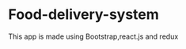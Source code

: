 # Food-delivery-system
This app is made using Bootstrap,react.js and redux

  <img src="./pic/WhatsApp Image 2020-05-07 at 12.24.55 PM.jpeg" alt="" class="section_picture" />

